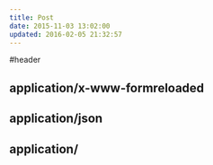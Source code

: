 ```yaml
---
title: Post
date: 2015-11-03 13:02:00
updated: 2016-02-05 21:32:57
---
```

<!--markdown-->#header
## application/x-www-formreloaded

## application/json

## application/

